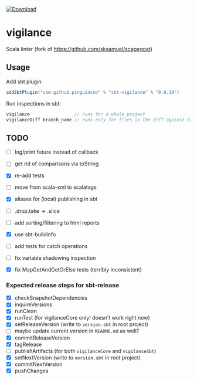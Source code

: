 [ ![Download](https://img.shields.io/github/tag/pinguinson/vigilance.svg?label=release&colorB=007ec6) ](https://bintray.com/pinguinson/sbt-plugins/sbt-vigilance/_latestVersion)

# vigilance
Scala linter (fork of https://github.com/sksamuel/scapegoat)

## Usage

Add sbt plugin:
```scala
addSbtPlugin("com.github.pinguinson" % "sbt-vigilance" % "0.0.10")
```

Run inspections in sbt:
```scala
vigilance                 // runs for a whole project
vigilanceDiff branch_name // runs only for files in the diff against branch_name
```

## TODO

- [ ] log/print future instead of callback
- [ ] get rid of comparisons via toString
- [x] re-add tests
- [ ] move from scala-xml to scalatags
- [x] aliases for (local) publishing in sbt
- [ ] .drop.take -> .slice
- [ ] add sorting/filtering to html reports
- [x] use sbt-buildinfo
- [ ] add tests for catch operations
- [ ] fix variable shadowing inspection
- [x] fix MapGetAndGetOrElse tests (terribly inconsistent)


### Expected release steps for sbt-release

- [x] checkSnapshotDependencies
- [x] inquireVersions
- [x] runClean
- [x] runTest (for vigilanceCore only! doesn't work right now)
- [x] setReleaseVersion (write to `version.sbt` in root project)
- [ ] maybe update current version in `README.md` as well?
- [x] commitReleaseVersion
- [x] tagRelease
- [ ] publishArtifacts (for both `vigilanceCore` and `vigilanceSbt`)
- [x] setNextVersion (write to `version.sbt` in root project)
- [x] commitNextVersion
- [x] pushChanges